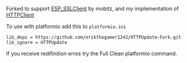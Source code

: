 Forked to support [ESP_SSLClient](https://github.com/mobizt/ESP_SSLClient/tree/main) by mobitz, and my implementation of [HTTPClient](https://github.com/erikthegamer1242/HTTPClient-Fork)

To use with platformio add this to `platformio.ini`
```
lib_deps = https://github.com/erikthegamer1242/HTTPUpdate-Fork.git
lib_ignore = HTTPUpdate
```
If you receive redifinition erros try the Full Clean platformio command.
